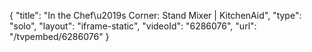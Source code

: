 {
    "title": "In the Chef\u2019s Corner: Stand Mixer | KitchenAid",
    "type": "solo",
    "layout": "iframe-static",
    "videoId": "6286076",
    "url": "\/tvpembed\/6286076"
}